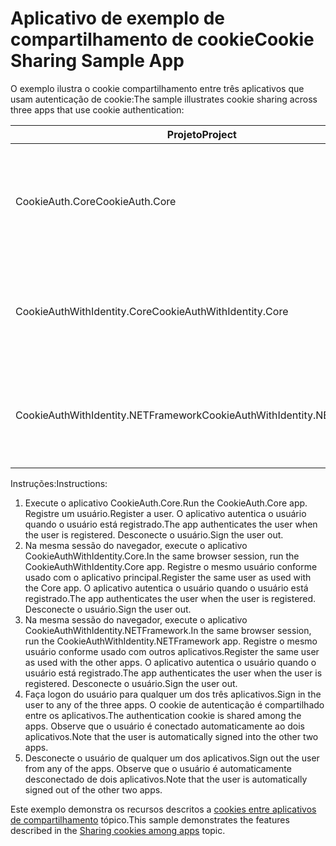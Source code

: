 # <a name="cookie-sharing-sample-app"></a><span data-ttu-id="e09e3-101">Aplicativo de exemplo de compartilhamento de cookie</span><span class="sxs-lookup"><span data-stu-id="e09e3-101">Cookie Sharing Sample App</span></span>

<span data-ttu-id="e09e3-102">O exemplo ilustra o cookie compartilhamento entre três aplicativos que usam autenticação de cookie:</span><span class="sxs-lookup"><span data-stu-id="e09e3-102">The sample illustrates cookie sharing across three apps that use cookie authentication:</span></span>

| <span data-ttu-id="e09e3-103">Projeto</span><span class="sxs-lookup"><span data-stu-id="e09e3-103">Project</span></span>                             | <span data-ttu-id="e09e3-104">Descrição</span><span class="sxs-lookup"><span data-stu-id="e09e3-104">Description</span></span> |
| ----------------------------------- | ----------- |
| <span data-ttu-id="e09e3-105">CookieAuth.Core</span><span class="sxs-lookup"><span data-stu-id="e09e3-105">CookieAuth.Core</span></span>                     | <span data-ttu-id="e09e3-106">Aplicativo do ASP.NET Core 2.0 Razor páginas sem usar a identidade do ASP.NET Core</span><span class="sxs-lookup"><span data-stu-id="e09e3-106">ASP.NET Core 2.0 Razor Pages app without using ASP.NET Core Identity</span></span> |
| <span data-ttu-id="e09e3-107">CookieAuthWithIdentity.Core</span><span class="sxs-lookup"><span data-stu-id="e09e3-107">CookieAuthWithIdentity.Core</span></span>         | <span data-ttu-id="e09e3-108">Aplicativo do ASP.NET Core 2.0 MVC com a identidade do ASP.NET Core</span><span class="sxs-lookup"><span data-stu-id="e09e3-108">ASP.NET Core 2.0 MVC app with ASP.NET Core Identity</span></span> |
| <span data-ttu-id="e09e3-109">CookieAuthWithIdentity.NETFramework</span><span class="sxs-lookup"><span data-stu-id="e09e3-109">CookieAuthWithIdentity.NETFramework</span></span> | <span data-ttu-id="e09e3-110">Aplicativo do MVC do ASP.NET Framework 4.6.1 com a identidade do ASP.NET</span><span class="sxs-lookup"><span data-stu-id="e09e3-110">ASP.NET Framework 4.6.1 MVC app with ASP.NET Identity</span></span> |

<span data-ttu-id="e09e3-111">Instruções:</span><span class="sxs-lookup"><span data-stu-id="e09e3-111">Instructions:</span></span>

1. <span data-ttu-id="e09e3-112">Execute o aplicativo CookieAuth.Core.</span><span class="sxs-lookup"><span data-stu-id="e09e3-112">Run the CookieAuth.Core app.</span></span> <span data-ttu-id="e09e3-113">Registre um usuário.</span><span class="sxs-lookup"><span data-stu-id="e09e3-113">Register a user.</span></span> <span data-ttu-id="e09e3-114">O aplicativo autentica o usuário quando o usuário está registrado.</span><span class="sxs-lookup"><span data-stu-id="e09e3-114">The app authenticates the user when the user is registered.</span></span> <span data-ttu-id="e09e3-115">Desconecte o usuário.</span><span class="sxs-lookup"><span data-stu-id="e09e3-115">Sign the user out.</span></span>
1. <span data-ttu-id="e09e3-116">Na mesma sessão do navegador, execute o aplicativo CookieAuthWithIdentity.Core.</span><span class="sxs-lookup"><span data-stu-id="e09e3-116">In the same browser session, run the CookieAuthWithIdentity.Core app.</span></span> <span data-ttu-id="e09e3-117">Registre o mesmo usuário conforme usado com o aplicativo principal.</span><span class="sxs-lookup"><span data-stu-id="e09e3-117">Register the same user as used with the Core app.</span></span> <span data-ttu-id="e09e3-118">O aplicativo autentica o usuário quando o usuário está registrado.</span><span class="sxs-lookup"><span data-stu-id="e09e3-118">The app authenticates the user when the user is registered.</span></span> <span data-ttu-id="e09e3-119">Desconecte o usuário.</span><span class="sxs-lookup"><span data-stu-id="e09e3-119">Sign the user out.</span></span>
1. <span data-ttu-id="e09e3-120">Na mesma sessão do navegador, execute o aplicativo CookieAuthWithIdentity.NETFramework.</span><span class="sxs-lookup"><span data-stu-id="e09e3-120">In the same browser session, run the CookieAuthWithIdentity.NETFramework app.</span></span> <span data-ttu-id="e09e3-121">Registre o mesmo usuário conforme usado com outros aplicativos.</span><span class="sxs-lookup"><span data-stu-id="e09e3-121">Register the same user as used with the other apps.</span></span> <span data-ttu-id="e09e3-122">O aplicativo autentica o usuário quando o usuário está registrado.</span><span class="sxs-lookup"><span data-stu-id="e09e3-122">The app authenticates the user when the user is registered.</span></span> <span data-ttu-id="e09e3-123">Desconecte o usuário.</span><span class="sxs-lookup"><span data-stu-id="e09e3-123">Sign the user out.</span></span>
1. <span data-ttu-id="e09e3-124">Faça logon do usuário para qualquer um dos três aplicativos.</span><span class="sxs-lookup"><span data-stu-id="e09e3-124">Sign in the user to any of the three apps.</span></span> <span data-ttu-id="e09e3-125">O cookie de autenticação é compartilhado entre os aplicativos.</span><span class="sxs-lookup"><span data-stu-id="e09e3-125">The authentication cookie is shared among the apps.</span></span> <span data-ttu-id="e09e3-126">Observe que o usuário é conectado automaticamente ao dois aplicativos.</span><span class="sxs-lookup"><span data-stu-id="e09e3-126">Note that the user is automatically signed into the other two apps.</span></span>
1. <span data-ttu-id="e09e3-127">Desconecte o usuário de qualquer um dos aplicativos.</span><span class="sxs-lookup"><span data-stu-id="e09e3-127">Sign out the user from any of the apps.</span></span> <span data-ttu-id="e09e3-128">Observe que o usuário é automaticamente desconectado de dois aplicativos.</span><span class="sxs-lookup"><span data-stu-id="e09e3-128">Note that the user is automatically signed out of the other two apps.</span></span>

<span data-ttu-id="e09e3-129">Este exemplo demonstra os recursos descritos a [cookies entre aplicativos de compartilhamento](https://docs.microsoft.com/aspnet/core/security/data-protection/compatibility/cookie-sharing) tópico.</span><span class="sxs-lookup"><span data-stu-id="e09e3-129">This sample demonstrates the features described in the [Sharing cookies among apps](https://docs.microsoft.com/aspnet/core/security/data-protection/compatibility/cookie-sharing) topic.</span></span>
